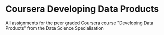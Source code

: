 # Coursera Developing Data Products
 All assignments for the peer graded Coursera course "Developing Data Products" from the Data Science Specialisation

